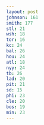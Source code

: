 ```yaml
---
layout: post
johnson: 161
smith: 177
stl: 21
wsh: 18
tor: 16
kc: 24
bal: 26
hou: 24
atl: 18
nyy: 24
tb: 26
lad: 20
pit: 21
sd: 15
phi: 23
cle: 20
bos: 19
min: 23
---
```

